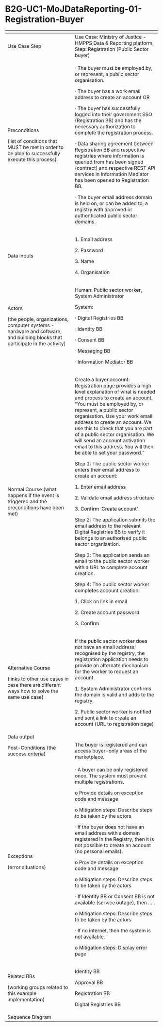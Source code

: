 # B2G-UC1-MoJDataReporting-01-Registration-Buyer

<table data-header-hidden><thead><tr><th width="206"></th><th></th></tr></thead><tbody><tr><td>Use Case Step</td><td>Use Case: Ministry of Justice - HMPPS Data &#x26; Reporting platform, Step: Registration (Public Sector buyer)</td></tr><tr><td><p>Preconditions</p><p>(list of conditions that MUST be met in order to be able to successfully execute this process)</p></td><td><p>·         The buyer must be employed by, or represent, a public sector organisation.</p><p>·         The buyer has a work email address to create an account OR</p><p>·         The buyer has successfully logged into their government SSO (Registration BB) and has the necessary authorization to complete the registration process.</p><p>·         Data sharing agreement between Registration BB and respective registries where information is queried from has been signed (contract) and respective REST API services in Information Mediator has been opened to Registration BB.</p><p>·         The buyer email address domain is held on, or can be added to, a registry with approved or authenticated public sector domains.  </p></td></tr><tr><td>Data inputs</td><td><p>1.      Email address</p><p>2.      Password</p><p>3.      Name</p><p>4.      Organisation</p></td></tr><tr><td><p>Actors</p><p>(the people, organizations, computer systems - hardware and software, and building blocks that participate in the activity)</p></td><td><p>Human: Public sector worker, System Administrator</p><p>System:</p><p>·         Digital Registries BB</p><p>·         Identity BB</p><p>·         Consent BB</p><p>·         Messaging BB</p><p>·         Information Mediator BB</p></td></tr><tr><td>Normal Course (what happens if the event is triggered and the preconditions have been met)</td><td><p>Create a buyer account: Registration page provides a high level explanation of what is needed and process to create an account. “You must be employed by, or represent, a public sector organisation. Use your work email address to create an account. We use this to check that you are part of a public sector organisation. We will send an account activation email to this address. You will then be able to set your password.”</p><p>Step 1: The public sector worker enters their email address to create an account:</p><p>1.      Enter email address</p><p>2.      Validate email address structure</p><p>3.      Confirm ‘Create account’ </p><p>Step 2: The application submits the email address to the relevant Digital Registries BB to verify it belongs to an authorised public sector organisation.</p><p>Step 3: The application sends an email to the public sector worker with a URL to complete account creation.</p><p>Step 4: The public sector worker completes account creation:</p><p>1.      Click on link in email</p><p>2.      Create account password</p><p>3.      Confirm </p></td></tr><tr><td><p>Alternative Course</p><p>(links to other use cases in case there are different ways how to solve the same use case)</p></td><td><p>If the public sector worker does not have an email address recognised by the registry, the registration application needs to provide an alternate mechanism for the worker to request an account.</p><p>1.  System Administrator confirms the domain is valid and adds to the registry.</p><p>2.  Public sector worker is notified and sent a link to create an account (URL to registration page)</p></td></tr><tr><td>Data output</td><td> </td></tr><tr><td>Post-Conditions (the success criteria)</td><td>The buyer is registered and can access buyer-only areas of the marketplace.</td></tr><tr><td><p>Exceptions</p><p>(error situations)</p></td><td><p>·         A buyer can be only registered once. The system must prevent multiple registrations.</p><p>o    Provide details on exception code and message</p><p>o    Mitigation steps: Describe steps to be taken by the actors</p><p>·         If the buyer does not have an email address with a domain registered in the Registry, then it is not possible to create an account (no personal emails).</p><p>o    Provide details on exception code and message</p><p>o    Mitigation steps: Describe steps to be taken by the actors</p><p>·         If Identity BB or Consent BB is not available (service outage), then …..</p><p>o    Mitigation steps: Describe steps to be taken by the actors</p><p>·         If no internet, then the system is not available.</p><p>o    Mitigation steps: Display error page</p></td></tr><tr><td><p>Related BBs</p><p>(working groups related to this example implementation)</p></td><td><p>Identity BB</p><p>Approval BB</p><p>Registration BB</p><p>Digital Registries BB</p></td></tr><tr><td>Sequence Diagram</td><td> </td></tr></tbody></table>
